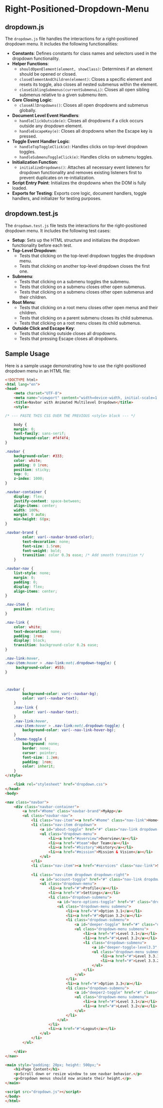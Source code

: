 # Right-Positioned-Dropdown-Menu

## dropdown.js

The `dropdown.js` file handles the interactions for a right-positioned dropdown menu. It includes the following functionalities:

- **Constants**: Defines constants for class names and selectors used in the dropdown functionality.
- **Helper Functions**:
  - `shouldOpenElement(element, showClass)`: Determines if an element should be opened or closed.
  - `closeElementAndChildren(element)`: Closes a specific element and resets its toggle, also closes all nested submenus within the element.
  - `closeSiblingSubmenus(currentSubmenuLi)`: Closes all open sibling submenus relative to a given submenu item.
- **Core Closing Logic**:
  - `closeAllDropdowns()`: Closes all open dropdowns and submenus globally.
- **Document Level Event Handlers**:
  - `handleClickOutside(e)`: Closes all dropdowns if a click occurs outside any dropdown element.
  - `handleEscapeKey(e)`: Closes all dropdowns when the Escape key is pressed.
- **Toggle Event Handler Logic**:
  - `handleTopToggleClick(e)`: Handles clicks on top-level dropdown toggles.
  - `handleSubmenuToggleClick(e)`: Handles clicks on submenu toggles.
- **Initialization Function**:
  - `initializeDropdowns()`: Attaches all necessary event listeners for dropdown functionality and removes existing listeners first to prevent duplicates on re-initialization.
- **Script Entry Point**: Initializes the dropdowns when the DOM is fully loaded.
- **Exports for Testing**: Exports core logic, document handlers, toggle handlers, and initializer for testing purposes.

## dropdown.test.js

The `dropdown.test.js` file tests the interactions for the right-positioned dropdown menu. It includes the following test cases:

- **Setup**: Sets up the HTML structure and initializes the dropdown functionality before each test.
- **Top-Level Dropdown**:
  - Tests that clicking on the top-level dropdown toggles the dropdown menu.
  - Tests that clicking on another top-level dropdown closes the first one.
- **Submenu**:
  - Tests that clicking on a submenu toggles the submenu.
  - Tests that clicking on a submenu closes other open submenus.
  - Tests that clicking on a submenu closes other open submenus and their children.
- **Root Menu**:
  - Tests that clicking on a root menu closes other open menus and their children.
  - Tests that clicking on a parent submenu closes its child submenus.
  - Tests that clicking on a root menu closes its child submenus.
- **Outside Click and Escape Key**:
  - Tests that clicking outside closes all dropdowns.
  - Tests that pressing Escape closes all dropdowns.

## Sample Usage

Here is a sample usage demonstrating how to use the right-positioned dropdown menu in an HTML file:

```html
<!DOCTYPE html>
<html lang="en">
<head>
    <meta charset="UTF-8">
    <meta name="viewport" content="width=device-width, initial-scale=1.0">
    <title>Navbar with Animated Multilevel Dropdown</title>
    <style>

/* --- PASTE THIS CSS OVER THE PREVIOUS <style> block --- */

    body {
    margin: 0;
    font-family: sans-serif;
    background-color: #f4f4f4;
}

.navbar {
    background-color: #333;
    color: white;
    padding: 0 1rem;
    position: sticky;
    top: 0;
    z-index: 1000;
}

.navbar-container {
    display: flex;
    justify-content: space-between;
    align-items: center;
    width: 100%;
    margin: 0 auto;
    min-height: 60px;
}

.navbar-brand {
        color: var(--navbar-brand-color);
        text-decoration: none;
        font-size: 1.5rem;
        font-weight: bold;
        transition: color 0.3s ease; /* Add smooth transition */
    }

.navbar-nav {
    list-style: none;
    margin: 0;
    padding: 0;
    display: flex;
    align-items: center;
}

.nav-item {
    position: relative;
}

.nav-link {
    color: white;
    text-decoration: none;
    padding: 1rem;
    display: block;
    transition: background-color 0.2s ease;
}

.nav-link:hover,
.nav-item:hover > .nav-link:not(.dropdown-toggle) {
     background-color: #555;
}



.navbar {
        background-color: var(--navbar-bg);
        color: var(--navbar-text);
    }
    .nav-link {
        color: var(--navbar-text);
    }
    .nav-link:hover,
    .nav-item:hover > .nav-link:not(.dropdown-toggle) {
        background-color: var(--nav-link-hover-bg);
    }
    .theme-toggle {
        background: none;
        border: none;
        cursor: pointer;
        font-size: 1.2em;
        padding: 1rem;
        color: inherit;
    }
</style>

    <link rel="stylesheet" href="dropdown.css">
</head>
<body>

<nav class="navbar">
    <div class="navbar-container">
        <a href="#home" class="navbar-brand">MyApp</a>
        <ul class="navbar-nav">
            <li class="nav-item"><a href="#home" class="nav-link">Home</a></li>
            <li class="nav-item dropdown">
                <a id="about-toggle" href="#" class="nav-link dropdown-toggle top-toggle">About<span class="arrow">&#9660;</span></a>
                <ul class="dropdown-menu">
                    <li><a href="#overview">Overview</a></li>
                    <li><a href="#team">Our Team</a></li>
                    <li><a href="#history">History</a></li>
                    <li><a href="#mission">Mission & Vision</a></li>
                </ul>
            </li>
            <li class="nav-item"><a href="#services" class="nav-link">Services</a></li>
        
            <li class="nav-item dropdown dropdown-right">
                <a id="account-toggle" href="#" class="nav-link dropdown-toggle top-toggle">Account<span class="arrow">&#9660;</span></a>
                <ul class="dropdown-menu">
                    <li><a href="#">Profile</a></li>
                    <li><a href="#">Settings</a></li>
                    <li class="dropdown-submenu">
                        <a id="more-options-toggle" href="#" class="dropdown-toggle submenu-toggle">More Options<span class="arrow">&#9654;</span></a>
                        <ul class="dropdown-menu submenu">
                            <li><a href="#">Option 3.1</a></li>
                            <li><a href="#">Option 3.2</a></li>
                            <li class="dropdown-submenu">
                                <a id="deeper-toggle" href="#" class="dropdown-toggle submenu-toggle">Deeper<span class="arrow">&#9654;</span></a>
                                <ul class="dropdown-menu submenu">
                                    <li><a href="#">Level 3.1</a></li>
                                    <li><a href="#">Level 3.2</a></li>
                                    <li class="dropdown-submenu">
                                        <a id="deeper-toggle-level3.3" href="#" class="dropdown-toggle submenu-toggle">Deeper Level 3.3<span class="arrow">&#9654;</span></a>
                                        <ul class="dropdown-menu submenu">
                                            <li><a href="#">Level 3.3.1</a></li>
                                            <li><a href="#">Level 3.3.2</a></li>
                                        </ul>
                                    </li>
                                </ul>
                            </li>
                            <li><a href="#">Option 3.3</a></li>
                            <li class="dropdown-submenu">
                                <a id="deeper2-toggle" href="#" class="dropdown-toggle submenu-toggle">Deeper 2<span class="arrow">&#9654;</span></a>
                                <ul class="dropdown-menu submenu">
                                    <li><a href="#">Level 3.1</a></li>
                                    <li><a href="#">Level 3.2</a></li>
                                </ul>
                            </li>
                        </ul>
                    </li>
                    <li><a href="#">Logout</a></li>
                </ul>
            </li>
        </ul>
        
    </div>
</nav>

<main style="padding: 20px; height: 500px;">
    <h1>Page Content</h1>
    <p>Scroll down or resize window to see navbar behavior.</p>
    <p>Dropdown menus should now animate their height.</p>
</main>

<script src="dropdown.js"></script>
</body>
</html>
```

